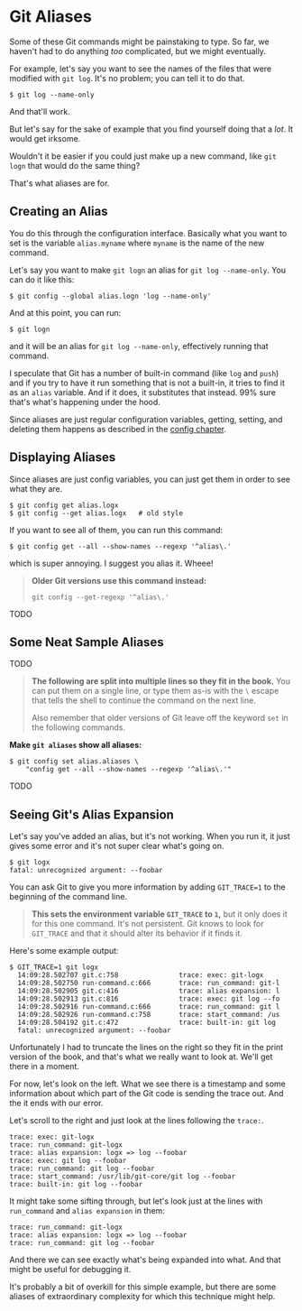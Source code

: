 # Git Aliases

Some of these Git commands might be painstaking to type. So far, we
haven't had to do anything _too_ complicated, but we might eventually.

For example, let's say you want to see the names of the files that were
modified with `git log`. It's no problem; you can tell it to do that.

``` {.default}
$ git log --name-only
```

And that'll work.

But let's say for the sake of example that you find yourself doing that
a *lot*. It would get irksome.

Wouldn't it be easier if you could just make up a new command, like `git
logn` that would do the same thing?

That's what aliases are for.

## Creating an Alias

You do this through the configuration interface. Basically what you want
to set is the variable `alias.myname` where `myname` is the name of the
new command.

Let's say you want to make `git logn` an alias for `git log
--name-only`. You can do it like this:

``` {.default}
$ git config --global alias.logn 'log --name-only'
```

And at this point, you can run:

``` {.default}
$ git logn
```

and it will be an alias for `git log --name-only`, effectively running
that command.

I speculate that Git has a number of built-in command (like `log` and
`push`) and if you try to have it run something that is not a built-in,
it tries to find it as an `alias` variable. And if it does, it
substitutes that instead. 99% sure that's what's happening under the
hood.

Since aliases are just regular configuration variables, getting,
setting, and deleting them happens as described in the [config
chapter](#configuration).

## Displaying Aliases

Since aliases are just config variables, you can just get them in order
to see what they are.

``` {.default}
$ git config get alias.logx
$ git config --get alias.logx   # old style
```

If you want to see all of them, you can run this command:

``` {.default}
$ git config get --all --show-names --regexp '^alias\.'
```

which is super annoying. I suggest you alias it. Wheee!

> **Older Git versions use this command instead:**
> 
> ``` {.default}
> git config --get-regexp '^alias\.'
> ```
> <!-- ` -->

TODO

## Some Neat Sample Aliases

TODO

> **The following are split into multiple lines so they fit in the
> book.** You can put them on a single line, or type them as-is with the
> `\` escape that tells the shell to continue the command on the next
> line.
>
> Also remember that older versions of Git leave off the keyword `set`
> in the following commands.

**Make `git aliases` show all aliases:**

``` {.default}
$ git config set alias.aliases \
    "config get --all --show-names --regexp '^alias\.'"
```

TODO

## Seeing Git's Alias Expansion

Let's say you've added an alias, but it's not working. When you run it,
it just gives some error and it's not super clear what's going on.

``` {.default}
$ git logx
fatal: unrecognized argument: --foobar
```

You can ask Git to give you more information by adding `GIT_TRACE=1` to
the beginning of the command line.

> **This sets the environment variable `GIT_TRACE` to `1`,** but it only
> does it for this one command. It's not persistent. Git knows to look
> for `GIT_TRACE` and that it should alter its behavior if it finds it.

Here's some example output:

``` {.default}
$ GIT_TRACE=1 git logx
  14:09:28.502707 git.c:758               trace: exec: git-logx
  14:09:28.502750 run-command.c:666       trace: run_command: git-l
  14:09:28.502905 git.c:416               trace: alias expansion: l
  14:09:28.502913 git.c:816               trace: exec: git log --fo
  14:09:28.502916 run-command.c:666       trace: run_command: git l
  14:09:28.502926 run-command.c:758       trace: start_command: /us
  14:09:28.504192 git.c:472               trace: built-in: git log 
  fatal: unrecognized argument: --foobar
```

Unfortunately I had to truncate the lines on the right so they fit in
the print version of the book, and that's what we really want to look
at. We'll get there in a moment.

For now, let's look on the left. What we see there is a timestamp and
some information about which part of the Git code is sending the trace
out. And the it ends with our error.

Let's scroll to the right and just look at the lines following the
`trace:`.

``` {.default}
trace: exec: git-logx
trace: run_command: git-logx
trace: alias expansion: logx => log --foobar
trace: exec: git log --foobar
trace: run_command: git log --foobar
trace: start_command: /usr/lib/git-core/git log --foobar
trace: built-in: git log --foobar
```

It might take some sifting through, but let's look just at the lines
with `run_command` and `alias expansion` in them:

``` {.default}
trace: run_command: git-logx
trace: alias expansion: logx => log --foobar
trace: run_command: git log --foobar
```

And there we can see exactly what's being expanded into what. And that
might be useful for debugging it.

It's probably a bit of overkill for this simple example, but there are
some aliases of extraordinary complexity for which this technique might
help.


